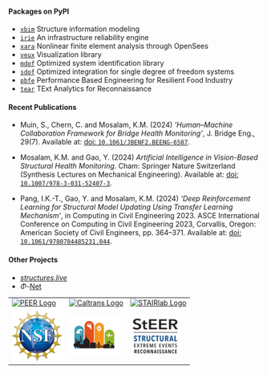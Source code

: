 
#### Packages on PyPI

- [`xbim`](https://pypi.org/project/xbim) Structure information modeling
- [`irie`](https://pypi.org/project/irie) An infrastructure reliability engine
- [`xara`](https://xara.so) Nonlinear finite element analysis through OpenSees
- [`veux`](https://veux.io/) Visualization library
- [`mdof`](https://mdof.chrystalchern.com) Optimized system identification library
- [`sdof`](https://pypi.org/project/sdof) Optimized integration for single degree of freedom systems
- [`pbfe`](https://pypi.org/project/pbfe) Performance Based Engineering for Resilient Food Industry
- [`tear`](https://pypi.org/project/tear) TExt Analytics for Reconnaissance


#### Recent Publications

- Muin, S., Chern, C. and Mosalam, K.M. (2024) *‘Human–Machine Collaboration Framework for Bridge Health Monitoring’*, J. Bridge Eng., 29(7). Available at: [doi: `10.1061/JBENF2.BEENG-6587`](https://doi.org/10.1061/JBENF2.BEENG-6587).

- Mosalam, K.M. and Gao, Y. (2024) *Artificial Intelligence in Vision-Based Structural Health Monitoring*. Cham: Springer Nature Switzerland (Synthesis Lectures on Mechanical Engineering). Available at: [doi: `10.1007/978-3-031-52407-3`](https://doi.org/10.1007/978-3-031-52407-3).

- Pang, I.K.-T., Gao, Y. and Mosalam, K.M. (2024) *‘Deep Reinforcement Learning for Structural Model Updating Using Transfer Learning Mechanism’*, in Computing in Civil Engineering 2023. ASCE International Conference on Computing in Civil Engineering 2023, Corvallis, Oregon: American Society of Civil Engineers, pp. 364–371. Available at: [doi: `10.1061/9780784485231.044`](https://doi.org/10.1061/9780784485231.044).

#### Other Projects

- [*structures.live*](https://structures.live)
- $\Phi$-[Net](https://apps.peer.berkeley.edu/phi-net/)

<table align="center">
<tr>

  <td>
    <a href="https://peer.berkeley.edu">
    <!-- https://raw.githubusercontent.com/claudioperez/sdof/master/docs/assets/peer-black-300.png -->
    <img src="https://stairlab.berkeley.edu/wp-content/uploads/2025/01/PEER_logo_old.svg"
         alt="PEER Logo" width="100"/>
    </a>
  </td>

  <td>
    <a href="https://dot.ca.gov/">
    <img src="https://raw.githubusercontent.com/claudioperez/sdof/master/docs/assets/Caltrans.svg.png"
         alt="Caltrans Logo" width="100"/>
    </a>
  </td>

  <td>
    <a href="https://stairlab.berkeley.edu">
    <img src="https://raw.githubusercontent.com/claudioperez/sdof/master/docs/assets/stairlab.svg"
         alt="STAIRlab Logo" width="100"/>
    </a>
  </td>
 
 </tr>
<tr>

  <td>
    <a href="https://nsf.gov/">
    <img src="https://raw.githubusercontent.com/STAIRlab/.github/master/profile/assets/NSF_4-Color_bitmap_Logo.png"
         alt="NSF Logo" width="100"/>
    </a>
  </td>

  <td>
    <a href="https://steer.network">
    <img src="https://raw.githubusercontent.com/STAIRlab/.github/master/profile/assets/StEER-logo_thumb-2_lg.png"
         alt="StEER Logo" width="100"/>
    </a>
  </td>

  <td>
    <a href="https://nsf.gov/">
    <img src="https://raw.githubusercontent.com/STAIRlab/.github/master/profile/assets/StEER-logo_words only.png"
         alt="NSF Logo" width="100"/>
    </a>
  </td>
 
 </tr>
</table>

